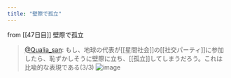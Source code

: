 ```yaml
---
title: "壁際で孤立"
---
```


from [[47日目]]
壁際で孤立
> [@Qualia_san](https://twitter.com/Qualia_san/status/1602321257886019586?s=20&t=LFm_nzamlo6IzU8x0ldCBQ): もし、地球の代表が[[星間社会]]の[[社交パーティ]]に参加したら、恥ずかしそうに壁際に立ち、[[孤立]]してしまうだろう。これは比喩的な表現である(3/3)
> ![image](https://pbs.twimg.com/media/FjyWiRoaEAArQVF.png)

